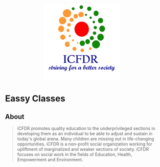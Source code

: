 <p align="center">
<img src='media/favicon.webp'/>
</p>

# Eassy Classes
## About
> iCFDR promotes quality education to the underprivileged sections in developing them as an individual to be able to adjust and sustain in today's global arena. Many children are missing out in life-changing opportunities.
iCFDR is a non-profit social organization working for upliftment of marginalized and weaker sections of society. iCFDR focuses on social work in the fields of Education, Health, Empowerment and Environment.
